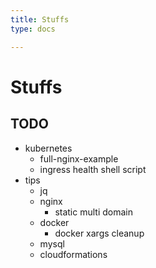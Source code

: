```yaml
---
title: Stuffs
type: docs

---
```

# Stuffs

## TODO

* kubernetes
    * full-nginx-example
    * ingress health shell script
* tips
    * jq
    * nginx
        * static multi domain
    * docker
        * docker xargs cleanup
    * mysql
    * cloudformations